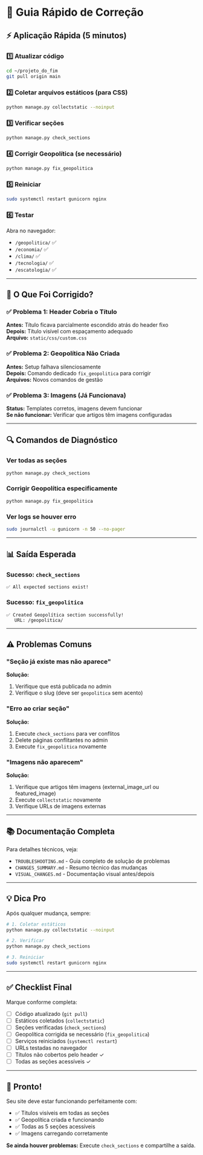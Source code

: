 # 🚀 Guia Rápido de Correção

## ⚡ Aplicação Rápida (5 minutos)

### 1️⃣ Atualizar código
```bash
cd ~/projeto_do_fim
git pull origin main
```

### 2️⃣ Coletar arquivos estáticos (para CSS)
```bash
python manage.py collectstatic --noinput
```

### 3️⃣ Verificar seções
```bash
python manage.py check_sections
```

### 4️⃣ Corrigir Geopolítica (se necessário)
```bash
python manage.py fix_geopolitica
```

### 5️⃣ Reiniciar
```bash
sudo systemctl restart gunicorn nginx
```

### 6️⃣ Testar
Abra no navegador:
- `/geopolitica/` ✅
- `/economia/` ✅
- `/clima/` ✅
- `/tecnologia/` ✅
- `/escatologia/` ✅

---

## 🎯 O Que Foi Corrigido?

### ✅ Problema 1: Header Cobria o Título
**Antes:** Título ficava parcialmente escondido atrás do header fixo  
**Depois:** Título visível com espaçamento adequado  
**Arquivo:** `static/css/custom.css`

### ✅ Problema 2: Geopolítica Não Criada
**Antes:** Setup falhava silenciosamente  
**Depois:** Comando dedicado `fix_geopolitica` para corrigir  
**Arquivos:** Novos comandos de gestão

### ✅ Problema 3: Imagens (Já Funcionava)
**Status:** Templates corretos, imagens devem funcionar  
**Se não funcionar:** Verificar que artigos têm imagens configuradas

---

## 🔍 Comandos de Diagnóstico

### Ver todas as seções
```bash
python manage.py check_sections
```

### Corrigir Geopolítica especificamente
```bash
python manage.py fix_geopolitica
```

### Ver logs se houver erro
```bash
sudo journalctl -u gunicorn -n 50 --no-pager
```

---

## 📊 Saída Esperada

### Sucesso: `check_sections`
```
✅ All expected sections exist!
```

### Sucesso: `fix_geopolitica`
```
✅ Created Geopolítica section successfully!
   URL: /geopolitica/
```

---

## ⚠️ Problemas Comuns

### "Seção já existe mas não aparece"
**Solução:**
1. Verifique que está publicada no admin
2. Verifique o slug (deve ser `geopolitica` sem acento)

### "Erro ao criar seção"
**Solução:**
1. Execute `check_sections` para ver conflitos
2. Delete páginas conflitantes no admin
3. Execute `fix_geopolitica` novamente

### "Imagens não aparecem"
**Solução:**
1. Verifique que artigos têm imagens (external_image_url ou featured_image)
2. Execute `collectstatic` novamente
3. Verifique URLs de imagens externas

---

## 📚 Documentação Completa

Para detalhes técnicos, veja:
- `TROUBLESHOOTING.md` - Guia completo de solução de problemas
- `CHANGES_SUMMARY.md` - Resumo técnico das mudanças
- `VISUAL_CHANGES.md` - Documentação visual antes/depois

---

## 💡 Dica Pro

Após qualquer mudança, sempre:
```bash
# 1. Coletar estáticos
python manage.py collectstatic --noinput

# 2. Verificar
python manage.py check_sections

# 3. Reiniciar
sudo systemctl restart gunicorn nginx
```

---

## ✅ Checklist Final

Marque conforme completa:

- [ ] Código atualizado (`git pull`)
- [ ] Estáticos coletados (`collectstatic`)
- [ ] Seções verificadas (`check_sections`)
- [ ] Geopolítica corrigida se necessário (`fix_geopolitica`)
- [ ] Serviços reiniciados (`systemctl restart`)
- [ ] URLs testadas no navegador
- [ ] Títulos não cobertos pelo header ✓
- [ ] Todas as seções acessíveis ✓

---

## 🎉 Pronto!

Seu site deve estar funcionando perfeitamente com:
- ✅ Títulos visíveis em todas as seções
- ✅ Geopolítica criada e funcionando
- ✅ Todas as 5 seções acessíveis
- ✅ Imagens carregando corretamente

**Se ainda houver problemas:** Execute `check_sections` e compartilhe a saída.
